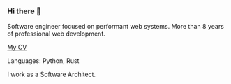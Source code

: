 ### Hi there 👋

Software engineer focused on performant web systems. More than 8 years of professional web development.

[My CV](https://github.com/daxartio/cv)

Languages: Python, Rust

I work as a Software Architect.
